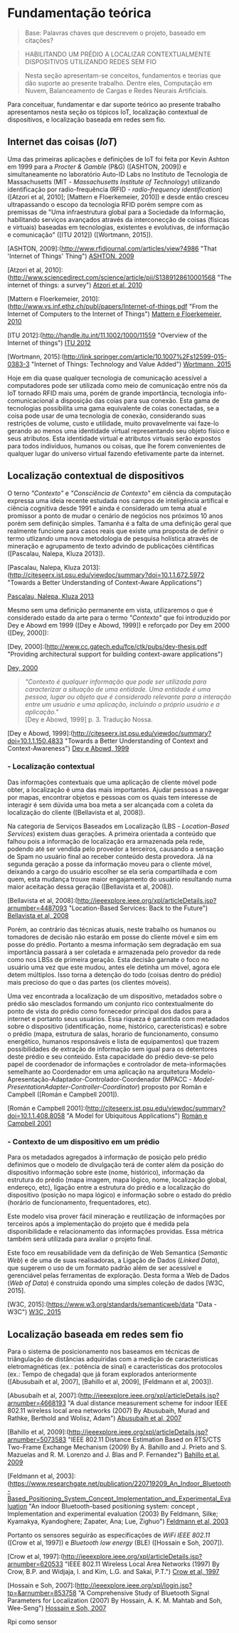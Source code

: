 
# Fundamentação teórica

> Base: Palavras chaves que descrevem o projeto, baseado em citações?

> HABILITANDO UM PRÉDIO A LOCALIZAR CONTEXTUALMENTE DISPOSITIVOS UTILIZANDO REDES SEM FIO

> Nesta seção apresentam-se conceitos, fundamentos e teorias que dão suporte
ao presente trabalho. Dentre eles, Computação em Nuvem, Balanceamento de Cargas
e Redes Neurais Artificiais.

Para conceituar, fundamentar e dar suporte teórico ao presente trabalho
apresentamos nesta seção os tópicos IoT, localização contextual de dispositivos,
e localização baseada em redes sem fio.

## Internet das coisas (*IoT*)

Uma das primeiras aplicações e definições de IoT foi feita por Kevin Ashton em
1999 para a *Procter & Gamble* (P&G) ([ASHTON, 2009]) e simultaneamente no
laboratório Auto-ID Labs no Instituto de Tecnologia de Massachusetts (MIT -
*Massachusetts Institute of Technology*) utilizando identificação por
radio-frequência (RFID - *radio-frequency identification*) ([Atzori et al,
2010]; [Mattern e Floerkemeier, 2010]) e desde então cresceu ultrapassando o
escopo da tecnologia RFID porém sempre com as premissas de "Uma infraestrutura
global para a Sociedade da Informação, habilitando serviços avançados através da
interconecção de coisas (físicas e virtuais) baseadas em tecnologias, existentes
e evolutivas, de informação e comunicação" ([ITU 2012]) ([Wortmann, 2015]).

[ASHTON, 2009]:(<http://www.rfidjournal.com/articles/view?4986> "That 'Internet of Things' Thing")
[ASHTON, 2009](<http://www.rfidjournal.com/articles/view?4986> "That 'Internet of Things' Thing")

[Atzori et al, 2010]:(<http://www.sciencedirect.com/science/article/pii/S1389128610001568> "The internet of things: a survey")
[Atzori et al, 2010](<http://www.sciencedirect.com/science/article/pii/S1389128610001568> "The internet of things: a survey")

[Mattern e Floerkemeier, 2010]:(<http://www.vs.inf.ethz.ch/publ/papers/Internet-of-things.pdf> "From the Internet of Computers to the Internet of Things")
[Mattern e Floerkemeier, 2010](<http://www.vs.inf.ethz.ch/publ/papers/Internet-of-things.pdf> "From the Internet of Computers to the Internet of Things")

[ITU 2012]:(<http://handle.itu.int/11.1002/1000/11559> "Overview of the Internet of things")
[ITU 2012](<http://handle.itu.int/11.1002/1000/11559> "Overview of the Internet of things")

[Wortmann, 2015]:(<http://link.springer.com/article/10.1007%2Fs12599-015-0383-3> "Internet of Things: Technology and Value Added")
[Wortmann, 2015](<http://link.springer.com/article/10.1007%2Fs12599-015-0383-3> "Internet of Things: Technology and Value Added")

Hoje em dia quase qualquer tecnologia de comunicação acessível a computadores
pode ser utilizada como meio de comunicação entre nós da IoT tornado RFID mais
uma, porém de grande importância, tecnologia info-comunicacional a disposição
das coias para sua conexão. Esta gama de tecnologias possibilita uma gama
equivalente de coias conectadas, se a coisa pode usar de uma tecnologia de
conexão, considerando suas restrições de volume, custo e utilidade, muito
provavelmente vai faze-lo gerando ao menos uma identidade virtual representando
seu objeto físico e seus atributos. Esta identidade virtual e atributos virtuais
serão expostos para todos individuos, humanos ou coisas, que lhe forem
convenientes de qualquer lugar do universo virtual fazendo efetivamente parte da
internet.

## Localização contextual de dispositivos

O terno *"Contexto"* e *"Consciência de Contexto"* em ciência da computação
expressa uma ideia recente estudada nos campos de inteligência artifical e
ciência cognitiva desde 1991 e ainda é considerado um tema atual e promissor a
ponto de mudar o cenário de negócios nos próximos 10 anos porém sem definição
simples. Tamanha é a falta de uma definição geral que realmente funcione para
casos reais que existe uma proposta de definir o termo utlizando uma nova
metodologia de pesquisa holística através de mineração e agrupamento de texto
advindo de publicações ciêntificas ([Pascalau, Nalepa, Kluza 2013]).

[Pascalau, Nalepa, Kluza 2013]:(<http://citeseerx.ist.psu.edu/viewdoc/summary?doi=10.1.1.672.5972> "Towards a Better Understanding of Context-Aware Applications")

[Pascalau, Nalepa, Kluza 2013](<http://citeseerx.ist.psu.edu/viewdoc/summary?doi=10.1.1.672.5972> "Towards a Better Understanding of Context-Aware Applications")

Mesmo sem uma definição permanente em vista, utilizaremos o que é considerado
estado da arte para o termo *"Contexto"* que foi introduzido por Dey e Abowd em
1999 ([Dey e Abowd, 1999]) e reforçado por Dey em 2000 ([Dey, 2000]):

[Dey, 2000]:(<http://www.cc.gatech.edu/fce/ctk/pubs/dey-thesis.pdf> "Providing architectural support for building context-aware applications")

[Dey, 2000](<http://www.cc.gatech.edu/fce/ctk/pubs/dey-thesis.pdf> "Providing architectural support for building context-aware applications")

> *"Contexto é qualquer informação que pode ser utilizada para caracterizar a
situação de uma entidade. Uma entidade é uma pessoa, lugar ou objeto que é
considerado relevante para a interação entre um usuário e uma aplicação,
incluindo o próprio usuário e a aplicação."*  
[Dey e Abowd, 1999] p. 3. Tradução Nossa.

[Dey e Abowd, 1999]:(<http://citeseerx.ist.psu.edu/viewdoc/summary?doi=10.1.1.150.4833> "Towards a Better Understanding of Context and Context-Awareness")
[Dey e Abowd, 1999](<http://citeseerx.ist.psu.edu/viewdoc/summary?doi=10.1.1.150.4833> "Towards a Better Understanding of Context and Context-Awareness")

### - Localização contextual

Das informações contextuais que uma aplicação de cliente móvel pode obter, a
localização é uma das mais importantes. Ajudar pessoas a navegar por mapas,
encontrar objetos e pessoas com os quais tem interesse de interagir é sem dúvida
uma boa meta a ser alcançada com a coleta da localização do cliente ([Bellavista
et al, 2008]).

Na categoria de Serviços Baseados em Localização (LBS - *Location-Based
Services*) existem duas gerações. A primeira orientada a conteúdo que falhou
pois a informação de localização era armazenada pela rede, podendo até ser
vendida pelo provedor a terceiros, causando a sensação de Spam no usuário final
ao receber conteúdo desta provedora. Já na segunda geração a posse da informação
moveu para o cliente móvel, deixando a cargo do usuário escolher se ela seria
compartilhada e com quem, esta mudança trouxe maior engajamento do usuário
resultando numa maior aceitação dessa geração ([Bellavista et al, 2008]).

[Bellavista et al, 2008]:(<http://ieeexplore.ieee.org/xpl/articleDetails.jsp?arnumber=4487093> "Location-Based Services: Back to the Future")
[Bellavista et al, 2008](<http://ieeexplore.ieee.org/xpl/articleDetails.jsp?arnumber=4487093> "Location-Based Services: Back to the Future")

Porém, ao contrário das técnicas atuais, neste trabalho os humanos ou tomadores
de decisão não estarão em posse do cliente móvel e sim em posse do prédio.
Portanto a mesma informação sem degradação em sua importância passará a ser
coletada e armazenada pelo provedor da rede como nos LBSs de primeira geração.
Esta decisão garnate o foco no usuário uma vez que este mudou, antes ele detinha
um móvel, agora ele detem múltiplos. Isso torna a detenção do todo (coisas
dentro do prédio) mais precioso do que o das partes (os clientes móveis).

Uma vez encontrada a localização de um dispositivo, metadados sobre o prédio são
mesclados formando um conjunto rico contextualmente do ponto de vista do prédio
como fornecedor principal dos dados para a internet e portanto seus usuários.
Essa riqueza é garantida com metadados sobre o dispositivo (identificação, nome,
histórico, carecteristicas) e sobre o prédio (mapa, estrutura de salas, horario
de funcionamento, consumo energético, humanos responsáveis e lista de
equipamentos) que trazem possibilidades de extração de informação sem igual para
os detentores deste prédio e seu conteúdo. Esta capacidade do prédio deve-se
pelo papel de coordenador de informações e controlador de meta-informações
semelhante ao Coordenador em uma aplicação na arquitetura
Modelo-Apresentação-Adaptador-Controlador-Coordenador (MPACC -
*Model-PresentationAdapter-Controller-Coordinator*) proposto por Román e
Campbell ([Román e Campbell 2001]).

[Román e Campbell 2001]:(<http://citeseerx.ist.psu.edu/viewdoc/summary?doi=10.1.1.408.8058> "A Model for Ubiquitous Applications")
[Román e Campbell 2001](<http://citeseerx.ist.psu.edu/viewdoc/summary?doi=10.1.1.408.8058> "A Model for Ubiquitous Applications")

### - Contexto de um dispositivo em um prédio

Para os metadados agregados à informação de posição pelo prédio definimos que o
modelo de divulgação terá de conter além da posição do dispositivo informação
sobre este (nome, histórico), informação da estrutura do prédio (mapa imagem,
mapa lógico, nome, localização global, endereço, etc), ligação entre a estrutura
do prédio e a localização do dispositivo (posição no mapa lógico) e informação
sobre o estado do prédio (horário de funcionamento, frequentadores, etc).

Este modelo visa prover fácil mineração e reutilização de informações por
terceiros após a implementação do projeto que é medida pela disponibilidade e
relacionamento das informações providas. Essa métrica também será utilizada para
avaliar o projeto final.

Este foco em reusabilidade vem da definição de Web Semantica (*Semantic Web*) e
de uma de suas realisadoras, a Ligação de Dados (*Linked Data*), que sugerem o
uso de um formato padrão além de ser acessível e gerenciável pelas ferramentas
de exploração. Desta forma a Web de Dados (*Web of Data*) é construida opondo
uma simples coleção de dados [W3C, 2015].

[W3C, 2015]:(<https://www.w3.org/standards/semanticweb/data> "Data - W3C")
[W3C, 2015](<https://www.w3.org/standards/semanticweb/data> "Data - W3C")

## Localização baseada em redes sem fio

Para o sistema de posicionamento nos baseamos em técnicas de triângulação de
distâncias adquiridas com a medição de caracteristicas eletromagnéticas (ex.:
potência de sinal) e caracteristicas dos protocolos (ex.: Tempo de chegada) que
já foram explorados anteriormente ([Abusubaih et al, 2007], [Bahillo et al,
2009], [Feldmann et al, 2003]).

[Abusubaih et al, 2007]:(<http://ieeexplore.ieee.org/xpl/articleDetails.jsp?arnumber=4668193> "A dual distance measurement scheme for indoor IEEE 802.11 wireless local area networks (2007) By Abusubaih, Murad and Rathke, Berthold and Wolisz, Adam")
[Abusubaih et al, 2007](<http://ieeexplore.ieee.org/xpl/articleDetails.jsp?arnumber=4668193> "A dual distance measurement scheme for indoor IEEE 802.11 wireless local area networks (2007) By Abusubaih, Murad and Rathke, Berthold and Wolisz, Adam")


[Bahillo et al, 2009]:(<http://ieeexplore.ieee.org/xpl/articleDetails.jsp?arnumber=5073583> "IEEE 802.11 Distance Estimation Based on RTS/CTS Two-Frame Exchange Mechanism (2009) By A. Bahillo and J. Prieto and S. Mazuelas and R. M. Lorenzo and J. Blas and P. Fernandez")
[Bahillo et al, 2009](<http://ieeexplore.ieee.org/xpl/articleDetails.jsp?arnumber=5073583> "IEEE 802.11 Distance Estimation Based on RTS/CTS Two-Frame Exchange Mechanism (2009) By A. Bahillo and J. Prieto and S. Mazuelas and R. M. Lorenzo and J. Blas and P. Fernandez")

[Feldmann et al, 2003]:(<https://www.researchgate.net/publication/220719209_An_Indoor_Bluetooth-Based_Positioning_System_Concept_Implementation_and_Experimental_Evaluation> "An indoor Bluetooth-based positioning system: concept , Implementation and experimental evaluation (2003) By Feldmann, Silke; Kyamakya, Kyandoghere; Zapater, Ana; Lue, Zighuo")
[Feldmann et al, 2003](<https://www.researchgate.net/publication/220719209_An_Indoor_Bluetooth-Based_Positioning_System_Concept_Implementation_and_Experimental_Evaluation> "An indoor Bluetooth-based positioning system: concept , Implementation and experimental evaluation (2003) By Feldmann, Silke; Kyamakya, Kyandoghere; Zapater, Ana; Lue, Zighuo")

Portanto os sensores seguirão as especificações de *WiFi IEEE 802.11* ([Crow et
al, 1997]) e *Bluetooth low energy* (BLE) ([Hossain e Soh, 2007]).

[Crow et al, 1997]:(<http://ieeexplore.ieee.org/xpl/articleDetails.jsp?arnumber=620533> "IEEE 802.11 Wireless Local Area Networks (1997) By Crow, B.P. and Widjaja, I. and Kim, L.G. and Sakai, P.T.")
[Crow et al, 1997](<http://ieeexplore.ieee.org/xpl/articleDetails.jsp?arnumber=620533> "IEEE 802.11 Wireless Local Area Networks (1997) By Crow, B.P. and Widjaja, I. and Kim, L.G. and Sakai, P.T.")

[Hossain e Soh, 2007]:(<http://ieeexplore.ieee.org/xpl/login.jsp?tp=&arnumber=853758> "A Comprehensive Study of Bluetooth Signal Parameters for Localization (2007) By Hossain, A. K. M. Mahtab and Soh, Wee-Seng")
[Hossain e Soh, 2007](<http://ieeexplore.ieee.org/xpl/login.jsp?tp=&arnumber=853758> "A Comprehensive Study of Bluetooth Signal Parameters for Localization (2007) By Hossain, A. K. M. Mahtab and Soh, Wee-Seng")

Rpi como sensor
